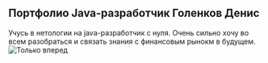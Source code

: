 ## Портфолио Java-разработчик Голенков Денис
Учусь в нетологии на java-разработчик с нуля. 
Очень сильно хочу во всем разобраться и связать знания с финансовым рынокм в будущем.
![Только вперед](https://avatars.mds.yandex.net/i?id=a093b91b3fc863966193fbbfa7753ec8_l-5255597-images-thumbs&n=13)